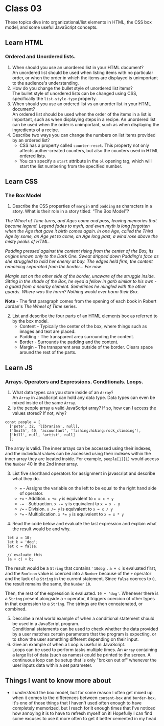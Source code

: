# Class 03

These topics dive into organizational/list elements in HTML, the CSS box model, and some useful JavaScript concepts.  

## Learn HTML

### Ordered and Unordered lists.

1. When should you use an unordered list in your HTML document?  
An unordered list should be used when listing items with no particular order, or when the order in which the items are displayed is unimportant to the audience's understanding.  
2. How do you change the bullet style of unordered list items?  
The bullet style of unordered lists can be changed using CSS, specifically the `list-style-type` property.  
3. When should you use an ordered list vs an unorder list in your HTML document?  
An ordered list should be used when the order of the items in a list is important, such as when displaying steps in a recipe. An unordered list can be used when the order is unimportant, such as when displaying the ingredients of a recipe.  
4. Describe two ways you can change the numbers on list items provided by an ordered list?  
   - CSS has a property called `counter-reset`. This property not only affects auther-created counters, but also the counters used in HTML ordered lists.  
   - You can specify a `start` attribute in the `ol` opening tag, which will start the list numbering from the specified number.  

## Learn CSS

### The Box Model

1. Describe the CSS properties of `margin` and `padding` as characters in a story. What is their role in a story titled: “The Box Model”?  


*The Wheel of Time turns, and Ages come and pass, leaving memories that become legend. Legend fades to myth, and even myth is long forgotten when the Age that gave it birth comes again. In one Age, called the Third Age by some, an Age yet to come, an Age long past, a wind rose above the misty peaks of HTML.*

*Padding pressed against the content rising from the center of the Box, its origins known only to the Dark One. Sweat dripped down Padding's face as she struggled to hold her enemy at bay. The edges held firm, the content remaining separated from the border... For now.*

*Margin sat on the other side of the border, unaware of the struggle inside. Sitting in the shade of the Box, he eyed a fellow in garb similar to his own - a guard from a nearby element. Sometimes he mingled with the other guards. Where was the harm? Nothing would ever harm their Box.*

**Note** - The first paragraph comes from the opening of each book in Robert Jordan's *The Wheel of Time* series.  

2. List and describe the four parts of an HTML elements box as referred to by the box model.  
   - Content - Typically the center of the box, where things such as images and text are placed.
   - Padding - The transparent area surrounding the content.
   - Border - Surrounds the padding and the content.
   - Margin - The transparent area outside of the border. Clears space around the rest of the parts.

## Learn JS

### Arrays. Operators and Expressions. Conditionals. Loops.

1. What data types can you store inside of an `Array`?  
An `Array` in JavaScript can hold any data type. Data types can even be mixed inside of the same `Array`.
2. Is the people array a valid JavaScript array? If so, how can I access the values stored? If not, why?  

``` 
const people = [
  ['pete', 32, 'librarian', null], 
  ['Smith', 40, 'accountant', 'fishing:hiking:rock_climbing'],
  ['bill', null, 'artist', null]
  ];
```  
The array is valid. The inner arrays can be accessed using their indexes, and the individual values can be accessed using their indexes within the inner array they are located inside. For example, `people[1][1]` would access the `Number` 40 in the 2nd inner array.  

3. List five shorthand operators for assignment in javascript and describe what they do.  
   - `=` - Assigns the variable on the left to be equal to the right hand side of operator.
   - `+=` - Addition. `x += y` is equivalent to `x = x + y`
   - `-=` - Subtraction. `x -= y` is equivalent to `x = x - y`
   - `/=` - Division. `x /= y` is equivalent to `x = x / y`
   - `*=` - Multiplication. `x *= y` is equivalent to `x = x * y`

4. Read the code below and evaluate the last expression and explain what the result would be and why.  

```
 let a = 10;
 let b = 'dog';
 let c = false;

 // evaluate this
 (a + c) + b;
```  

The result would be a `String` that contains `'10dog'`. `a + c` is evaluated first, and the `Boolean` value is coerced into a `Number` because of the `+` operator and the lack of a `String` in the current statement. Since `false` coerces to `0`, the result remains the same, the `Number` `10`.  

Then, the rest of the expression is evaluated. `10 + 'dog'`. Whenever there is a `String` present alongside a `+` operator, it triggers coercion of other types in that expression to a `String`. The strings are then concatenated, or combined.  

5. Describe a real world example of when a conditional statement should be used in a JavaScript program.  
Conditional statements can be used to check whether the data provided by a user matches certain parameters that the program is expecting, or to show the user something different depending on their input.
6. Give an example of when a Loop is useful in JavaScript.  
Loops can be used to perform tasks multiple times. An `Array` containing a large list of data (such as names) could be printed to the screen. A continuous loop can be setup that is only "broken out of" whenever the user inputs data within a set parameter.

## Things I want to know more about

 - I *understand* the box model, but for some reason I often get mixed up when it comes to the differences between `content-box` and `border-box`. It's one of those things that I haven't used often enough to have completely memorized, but I reach for it enough times that I've noticed how annoying it is to have to refresh myself on it! Hopefully I can find some excuses to use it more often to get it better cemented in my head.